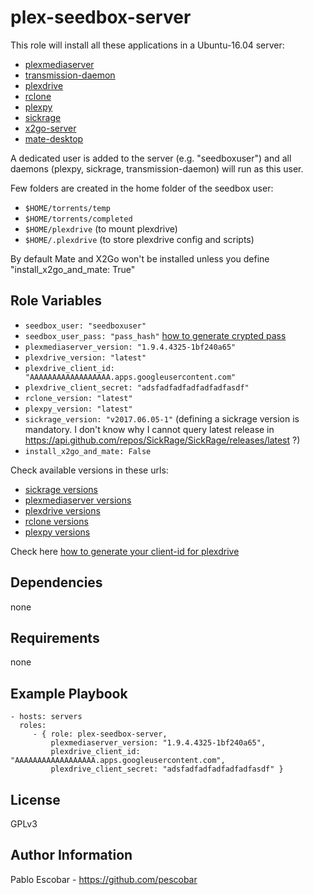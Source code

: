 plex-seedbox-server
=========

This role will install all these applications in a Ubuntu-16.04 server:

  * [plexmediaserver](https://www.plex.tv/downloads/)
  * [transmission-daemon](https://transmissionbt.com/)
  * [plexdrive](https://github.com/dweidenfeld/plexdrive)
  * [rclone](https://rclone.org/)
  * [plexpy](https://github.com/JonnyWong16/plexpy)
  * [sickrage](https://sickrage.github.io/)
  * [x2go-server](https://wiki.x2go.org/)
  * [mate-desktop](https://mate-desktop.org/)

A dedicated user is added to the server (e.g. "seedboxuser") and all daemons (plexpy, sickrage, transmission-daemon) will run as this user.

Few folders are created in the home folder of the seedbox user:

 * `$HOME/torrents/temp`
 * `$HOME/torrents/completed`
 * `$HOME/plexdrive` (to mount plexdrive)
 * `$HOME/.plexdrive` (to store plexdrive config and scripts)

By default Mate and X2Go won't be installed unless you define "install_x2go_and_mate: True"


Role Variables
--------------

* `seedbox_user: "seedboxuser"`
* `seedbox_user_pass: "pass_hash"`     [how to generate crypted pass](http://docs.ansible.com/ansible/latest/faq.html#how-do-i-generate-crypted-passwords-for-the-user-module)
* `plexmediaserver_version: "1.9.4.4325-1bf240a65"`
* `plexdrive_version: "latest"`
* `plexdrive_client_id: "AAAAAAAAAAAAAAAAAA.apps.googleusercontent.com"`
* `plexdrive_client_secret: "adsfadfadfadfadfadfasdf"`
* `rclone_version: "latest"`
* `plexpy_version: "latest"`
* `sickrage_version: "v2017.06.05-1"`   (defining a sickrage version is mandatory. I don't know why I cannot query latest release in https://api.github.com/repos/SickRage/SickRage/releases/latest ?)
* `install_x2go_and_mate: False`

Check available versions in these urls:
 * [sickrage versions](https://github.com/SickRage/SickRage/releases)
 * [plexmediaserver versions](https://www.plex.tv/es/downloads/)
 * [plexdrive versions](https://github.com/dweidenfeld/plexdrive/releases)
 * [rclone versions](https://github.com/ncw/rclone/releases)
 * [plexpy versions](https://github.com/JonnyWong16/plexpy/releases)

Check here [how to generate your client-id for plexdrive](https://rclone.org/drive/#making-your-own-client-id) 

Dependencies
------------

none

Requirements
------------

none

Example Playbook
----------------

    - hosts: servers
      roles:
         - { role: plex-seedbox-server,
             plexmediaserver_version: "1.9.4.4325-1bf240a65",
             plexdrive_client_id: "AAAAAAAAAAAAAAAAAA.apps.googleusercontent.com",
             plexdrive_client_secret: "adsfadfadfadfadfadfasdf" }

License
-------

GPLv3

Author Information
------------------

Pablo Escobar - https://github.com/pescobar
